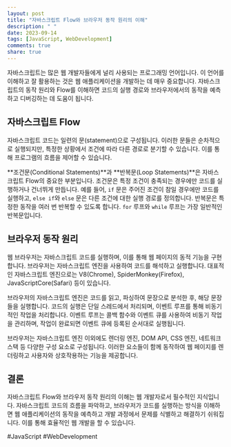 ```yaml
---
layout: post
title: "자바스크립트 Flow와 브라우저 동작 원리의 이해"
description: " "
date: 2023-09-14
tags: [JavaScript, WebDevelopment]
comments: true
share: true
---
```


자바스크립트는 많은 웹 개발자들에게 널리 사용되는 프로그래밍 언어입니다. 이 언어를 이해하고 잘 활용하는 것은 웹 애플리케이션을 개발하는 데 매우 중요합니다. 자바스크립트의 동작 원리와 Flow를 이해하면 코드의 실행 경로와 브라우저에서의 동작을 예측하고 디버깅하는 데 도움이 됩니다.

## 자바스크립트 Flow

자바스크립트 코드는 일련의 문(statement)으로 구성됩니다. 이러한 문들은 순차적으로 실행되지만, 특정한 상황에서 조건에 따라 다른 경로로 분기할 수 있습니다. 이를 통해 프로그램의 흐름을 제어할 수 있습니다.

**조건문(Conditional Statements)**과 **반복문(Loop Statements)**은 자바스크립트 Flow의 중요한 부분입니다. 조건문은 특정 조건이 충족되는 경우에만 코드를 실행하거나 건너뛰게 만듭니다. 예를 들어, `if` 문은 주어진 조건이 참일 경우에만 코드를 실행하고, `else if`와 `else` 문은 다른 조건에 대한 실행 경로를 정의합니다. 반복문은 특정한 동작을 여러 번 반복할 수 있도록 합니다. `for` 루프와 `while` 루프는 가장 일반적인 반복문입니다.

## 브라우저 동작 원리

웹 브라우저는 자바스크립트 코드를 실행하며, 이를 통해 웹 페이지의 동적 기능을 구현합니다. 브라우저는 자바스크립트 엔진을 사용하여 코드를 해석하고 실행합니다. 대표적인 자바스크립트 엔진으로는 V8(Chrome), SpiderMonkey(Firefox), JavaScriptCore(Safari) 등이 있습니다.

브라우저의 자바스크립트 엔진은 코드를 읽고, 파싱하여 문장으로 분석한 후, 해당 문장들을 실행합니다. 코드의 실행은 단일 스레드에서 처리되며, 이벤트 루프를 통해 비동기적인 작업을 처리합니다. 이벤트 루프는 콜백 함수와 이벤트 큐를 사용하여 비동기 작업을 관리하며, 작업이 완료되면 이벤트 큐에 등록된 순서대로 실행됩니다.

브라우저는 자바스크립트 엔진 이외에도 렌더링 엔진, DOM API, CSS 엔진, 네트워크 스택 등 다양한 구성 요소로 구성됩니다. 이러한 요소들이 함께 동작하여 웹 페이지를 렌더링하고 사용자와 상호작용하는 기능을 제공합니다.

## 결론

자바스크립트 Flow와 브라우저 동작 원리의 이해는 웹 개발자로서 필수적인 지식입니다. 자바스크립트 코드의 흐름을 파악하고, 브라우저가 코드를 실행하는 방식을 이해하면 웹 애플리케이션의 동작을 예측하고 개발 과정에서 문제를 식별하고 해결하기 쉬워집니다. 이를 통해 효율적인 웹 개발을 할 수 있습니다.

#JavaScript #WebDevelopment